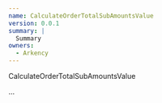 ```yaml
---
name: CalculateOrderTotalSubAmountsValue
version: 0.0.1
summary: |
  Summary
owners:
  - Arkency
---
```


CalculateOrderTotalSubAmountsValue

...
